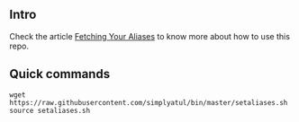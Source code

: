 ## Intro
Check the article [Fetching Your Aliases] to know more about how to use this repo.

## Quick commands 

```
wget https://raw.githubusercontent.com/simplyatul/bin/master/setaliases.sh
source setaliases.sh
```

[//]: # (These are reference links used in the body of this note and get stripped out when the markdown processor does its job. There is no need to format nicely because it shouldn't be seen. Thanks SO - http://stackoverflow.com/questions/4823468/store-comments-in-markdown-syntax)


[Fetching Your Aliases]: https://atulthosar.hashnode.dev/fetching-your-aliases
